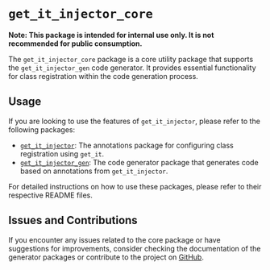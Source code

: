 # `get_it_injector_core`

**Note: This package is intended for internal use only. It is not recommended for public consumption.**

The `get_it_injector_core` package is a core utility package that supports the `get_it_injector_gen` code generator. It provides essential functionality for class registration within the code generation process.

## Usage

If you are looking to use the features of `get_it_injector`, please refer to the following packages:

-   [`get_it_injector`](https://pub.dev/packages/get_it_injector): The annotations package for configuring class registration using `get_it`.
-   [`get_it_injector_gen`](https://pub.dev/packages/get_it_injector_gen): The code generator package that generates code based on annotations from `get_it_injector`.

For detailed instructions on how to use these packages, please refer to their respective README files.

## Issues and Contributions

If you encounter any issues related to the core package or have suggestions for improvements, consider checking the documentation of the generator packages or contribute to the project on [GitHub](https://github.com/your-username/get_it_injector).
